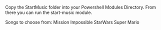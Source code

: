 Copy the StartMusic folder into your Powershell Modules Directory. From there you can run the start-music module.

Songs to choose from:
  Mission Impossible
  StarWars
  Super Mario
